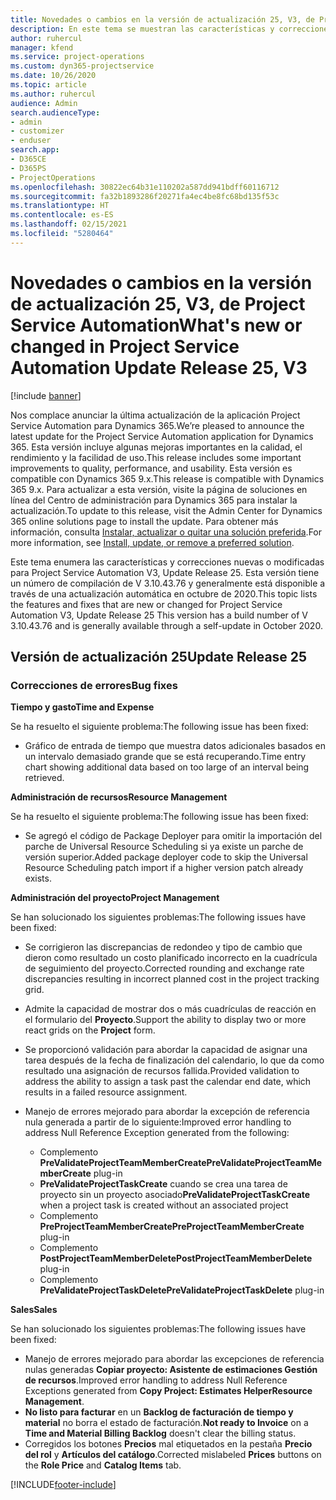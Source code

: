 ```yaml
---
title: Novedades o cambios en la versión de actualización 25, V3, de Project Service Automation
description: En este tema se muestran las características y correcciones que están disponibles en la versión de actualización 25, V3, de Project Service Automation.
author: ruhercul
manager: kfend
ms.service: project-operations
ms.custom: dyn365-projectservice
ms.date: 10/26/2020
ms.topic: article
ms.author: ruhercul
audience: Admin
search.audienceType:
- admin
- customizer
- enduser
search.app:
- D365CE
- D365PS
- ProjectOperations
ms.openlocfilehash: 30822ec64b31e110202a587dd941bdff60116712
ms.sourcegitcommit: fa32b1893286f20271fa4ec4be8fc68bd135f53c
ms.translationtype: HT
ms.contentlocale: es-ES
ms.lasthandoff: 02/15/2021
ms.locfileid: "5280464"
---
```

# <a name="whats-new-or-changed-in-project-service-automation-update-release-25-v3"></a><span data-ttu-id="da47b-103">Novedades o cambios en la versión de actualización 25, V3, de Project Service Automation</span><span class="sxs-lookup"><span data-stu-id="da47b-103">What's new or changed in Project Service Automation Update Release 25, V3</span></span>

[!include [banner](../includes/psa-now-project-operations.md)]

<span data-ttu-id="da47b-104">Nos complace anunciar la última actualización de la aplicación Project Service Automation para Dynamics 365.</span><span class="sxs-lookup"><span data-stu-id="da47b-104">We’re pleased to announce the latest update for the Project Service Automation application for Dynamics 365.</span></span> <span data-ttu-id="da47b-105">Esta versión incluye algunas mejoras importantes en la calidad, el rendimiento y la facilidad de uso.</span><span class="sxs-lookup"><span data-stu-id="da47b-105">This release includes some important improvements to quality, performance, and usability.</span></span> <span data-ttu-id="da47b-106">Esta versión es compatible con Dynamics 365 9.x.</span><span class="sxs-lookup"><span data-stu-id="da47b-106">This release is compatible with Dynamics 365 9.x.</span></span> <span data-ttu-id="da47b-107">Para actualizar a esta versión, visite la página de soluciones en línea del Centro de administración para Dynamics 365 para instalar la actualización.</span><span class="sxs-lookup"><span data-stu-id="da47b-107">To update to this release, visit the Admin Center for Dynamics 365 online solutions page to install the update.</span></span> <span data-ttu-id="da47b-108">Para obtener más información, consulta [Instalar, actualizar o quitar una solución preferida](https://docs.microsoft.com/power-platform/admin/install-remove-preferred-solution).</span><span class="sxs-lookup"><span data-stu-id="da47b-108">For more information, see [Install, update, or remove a preferred solution](https://docs.microsoft.com/power-platform/admin/install-remove-preferred-solution).</span></span>

<span data-ttu-id="da47b-109">Este tema enumera las características y correcciones nuevas o modificadas para Project Service Automation V3, Update Release 25. Esta versión tiene un número de compilación de V 3.10.43.76 y generalmente está disponible a través de una actualización automática en octubre de 2020.</span><span class="sxs-lookup"><span data-stu-id="da47b-109">This topic lists the features and fixes that are new or changed for Project Service Automation V3, Update Release 25 This version has a build number of V 3.10.43.76 and is generally available through a self-update in October 2020.</span></span>

## <a name="update-release-25"></a><span data-ttu-id="da47b-110">Versión de actualización 25</span><span class="sxs-lookup"><span data-stu-id="da47b-110">Update Release 25</span></span>

### <a name="bug-fixes"></a><span data-ttu-id="da47b-111">Correcciones de errores</span><span class="sxs-lookup"><span data-stu-id="da47b-111">Bug fixes</span></span>

<span data-ttu-id="da47b-112">**Tiempo y gasto**</span><span class="sxs-lookup"><span data-stu-id="da47b-112">**Time and Expense**</span></span>

<span data-ttu-id="da47b-113">Se ha resuelto el siguiente problema:</span><span class="sxs-lookup"><span data-stu-id="da47b-113">The following issue has been fixed:</span></span>

- <span data-ttu-id="da47b-114">Gráfico de entrada de tiempo que muestra datos adicionales basados en un intervalo demasiado grande que se está recuperando.</span><span class="sxs-lookup"><span data-stu-id="da47b-114">Time entry chart showing additional data based on too large of an interval being retrieved.</span></span>

<span data-ttu-id="da47b-115">**Administración de recursos**</span><span class="sxs-lookup"><span data-stu-id="da47b-115">**Resource Management**</span></span>

<span data-ttu-id="da47b-116">Se ha resuelto el siguiente problema:</span><span class="sxs-lookup"><span data-stu-id="da47b-116">The following issue has been fixed:</span></span>

- <span data-ttu-id="da47b-117">Se agregó el código de Package Deployer para omitir la importación del parche de Universal Resource Scheduling si ya existe un parche de versión superior.</span><span class="sxs-lookup"><span data-stu-id="da47b-117">Added package deployer code to skip the Universal Resource Scheduling patch import if a higher version patch already exists.</span></span>

<span data-ttu-id="da47b-118">**Administración del proyecto**</span><span class="sxs-lookup"><span data-stu-id="da47b-118">**Project Management**</span></span>

<span data-ttu-id="da47b-119">Se han solucionado los siguientes problemas:</span><span class="sxs-lookup"><span data-stu-id="da47b-119">The following issues have been fixed:</span></span>

- <span data-ttu-id="da47b-120">Se corrigieron las discrepancias de redondeo y tipo de cambio que dieron como resultado un costo planificado incorrecto en la cuadrícula de seguimiento del proyecto.</span><span class="sxs-lookup"><span data-stu-id="da47b-120">Corrected rounding and exchange rate discrepancies resulting in incorrect planned cost in the project tracking grid.</span></span>
- <span data-ttu-id="da47b-121">Admite la capacidad de mostrar dos o más cuadrículas de reacción en el formulario del **Proyecto**.</span><span class="sxs-lookup"><span data-stu-id="da47b-121">Support the ability to display two or more react grids on the **Project** form.</span></span>
- <span data-ttu-id="da47b-122">Se proporcionó validación para abordar la capacidad de asignar una tarea después de la fecha de finalización del calendario, lo que da como resultado una asignación de recursos fallida.</span><span class="sxs-lookup"><span data-stu-id="da47b-122">Provided validation to address the ability to assign a task past the calendar end date, which results in a failed resource assignment.</span></span>
- <span data-ttu-id="da47b-123">Manejo de errores mejorado para abordar la excepción de referencia nula generada a partir de lo siguiente:</span><span class="sxs-lookup"><span data-stu-id="da47b-123">Improved error handling to address Null Reference Exception generated from the following:</span></span>

    - <span data-ttu-id="da47b-124">Complemento **PreValidateProjectTeamMemberCreate**</span><span class="sxs-lookup"><span data-stu-id="da47b-124">**PreValidateProjectTeamMemberCreate** plug-in</span></span>
    - <span data-ttu-id="da47b-125">**PreValidateProjectTaskCreate** cuando se crea una tarea de proyecto sin un proyecto asociado</span><span class="sxs-lookup"><span data-stu-id="da47b-125">**PreValidateProjectTaskCreate** when a project task is created without an associated project</span></span>
    - <span data-ttu-id="da47b-126">Complemento **PreProjectTeamMemberCreate**</span><span class="sxs-lookup"><span data-stu-id="da47b-126">**PreProjectTeamMemberCreate** plug-in</span></span>
    - <span data-ttu-id="da47b-127">Complemento **PostProjectTeamMemberDelete**</span><span class="sxs-lookup"><span data-stu-id="da47b-127">**PostProjectTeamMemberDelete** plug-in</span></span>
    - <span data-ttu-id="da47b-128">Complemento **PreValidateProjectTaskDelete**</span><span class="sxs-lookup"><span data-stu-id="da47b-128">**PreValidateProjectTaskDelete** plug-in</span></span>

<span data-ttu-id="da47b-129">**Sales**</span><span class="sxs-lookup"><span data-stu-id="da47b-129">**Sales**</span></span>

<span data-ttu-id="da47b-130">Se han solucionado los siguientes problemas:</span><span class="sxs-lookup"><span data-stu-id="da47b-130">The following issues have been fixed:</span></span>

- <span data-ttu-id="da47b-131">Manejo de errores mejorado para abordar las excepciones de referencia nulas generadas **Copiar proyecto: Asistente de estimaciones Gestión de recursos**.</span><span class="sxs-lookup"><span data-stu-id="da47b-131">Improved error handling to address Null Reference Exceptions generated from **Copy Project: Estimates HelperResource Management**.</span></span>
- <span data-ttu-id="da47b-132">**No listo para facturar** en un **Backlog de facturación de tiempo y material** no borra el estado de facturación.</span><span class="sxs-lookup"><span data-stu-id="da47b-132">**Not ready to Invoice** on a **Time and Material Billing Backlog** doesn't clear the billing status.</span></span>
- <span data-ttu-id="da47b-133">Corregidos los botones **Precios** mal etiquetados en la pestaña **Precio del rol** y **Artículos del catálogo**.</span><span class="sxs-lookup"><span data-stu-id="da47b-133">Corrected mislabeled **Prices** buttons on the **Role Price** and **Catalog Items** tab.</span></span>


[!INCLUDE[footer-include](../includes/footer-banner.md)]